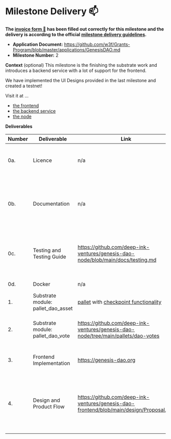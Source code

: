 # Milestone Delivery :mailbox:

**The [invoice form :pencil:](https://docs.google.com/forms/d/e/1FAIpQLSfmNYaoCgrxyhzgoKQ0ynQvnNRoTmgApz9NrMp-hd8mhIiO0A/viewform) has been filled out correctly for this milestone and the delivery is according to the official [milestone delivery guidelines](https://github.com/w3f/Grants-Program/blob/master/docs/Support%20Docs/milestone-deliverables-guidelines.md).**  

* **Application Document:** https://github.com/w3f/Grants-Program/blob/master/applications/GenesisDAO.md
* **Milestone Number:** 2

**Context** (optional)
This milestone is the finishing the substrate work and introduces a backend service with a lot of support for the frontend. 

We have implemented the UI Designs provided in the last milestone and created a testnet!

Visit it at ...

- [the frontend](https://www.genesis-dao.org/)
- [the backend service](https://service.genesis-dao.org/redoc/)
- [the node](https://polkadot.js.org/apps/?rpc=wss%3A%2F%2Fnode.genesis-dao.org#/)

**Deliverables**

| Number | Deliverable | Link | Notes |
| ------------- | ------------- | ------------- |------------- |
| 0a. | Licence | n/a | All repositories have a LICENSE.md file at their repo root. | 
| 0b. | Documentation | n/a | All repositories have a README.md file at their repo root, that is the entry point to the documentation. | 
| 0c. | Testing and Testing Guide | https://github.com/deep-ink-ventures/genesis-dao-node/blob/main/docs/testing.md | We have unit and integration testing alongside with some information for manual testing. |
| 0d. | Docker | n/a | All repositories are dockerized. |
| 1. | Substrate module: pallet_dao_asset | [pallet](https://github.com/deep-ink-ventures/genesis-dao-node/tree/main/pallets/dao-assets) with [checkpoint functionality](https://github.com/deep-ink-ventures/genesis-dao-node/blob/main/pallets/dao-assets/src/functions.rs#L56-L130) | The assets pallet for the DAO |
| 2. | Substrate module: pallet_dao_vote	| https://github.com/deep-ink-ventures/genesis-dao-node/tree/main/pallets/dao-votes | The vote pallet with the full proposal lifecycle implementation | 
| 3. | Frontend Implementation	 | https://genesis-dao.org | The entire dao creation process within the UI. |
| 4. | Design and Product Flow | https://github.com/deep-ink-ventures/genesis-dao-frontend/blob/main/design/Proposal.pdf | This file contains wireframes and designs for the proposal flow, that we'll implement in the next milestone |


